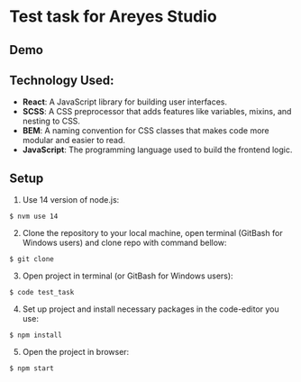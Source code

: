 # Test task for Areyes Studio

## Demo


## Technology Used:
- **React**: A JavaScript library for building user interfaces.
- **SCSS**: A CSS preprocessor that adds features like variables, mixins, and nesting to CSS.
- **BEM**: A naming convention for CSS classes that makes code more modular and easier to read.
- **JavaScript**: The programming language used to build the frontend logic.

## Setup

1. Use 14 version of node.js:
```
$ nvm use 14
```
2. Clone the repository to your local machine, open terminal (GitBash for Windows users) and clone repo with command bellow:
```
$ git clone 
```
3. Open project in terminal (or GitBash for Windows users):
```
$ code test_task
```
4. Set up project and install necessary packages in the code-editor you use:
```
$ npm install
```
5. Open the project in browser:
```
$ npm start
```

